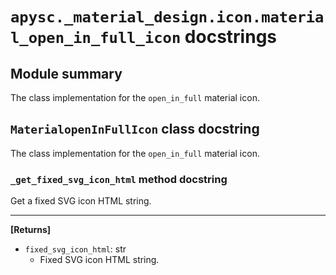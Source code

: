 # `apysc._material_design.icon.material_open_in_full_icon` docstrings

## Module summary

The class implementation for the `open_in_full` material icon.

## `MaterialopenInFullIcon` class docstring

The class implementation for the `open_in_full` material icon.

### `_get_fixed_svg_icon_html` method docstring

Get a fixed SVG icon HTML string.<hr>

**[Returns]**

- `fixed_svg_icon_html`: str
  - Fixed SVG icon HTML string.